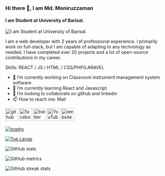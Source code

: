 ### Hi there 👋, I am Md. Moniruzzaman
#### I am Student at University of Barisal.
![I am Student at University of Barisal.](https://user-images.githubusercontent.com/56535991/121919004-354b3400-cd54-11eb-968b-5c5c3af89598.gif)

I am a web developer with 2 years of professional experience. I primarily work on full-stack, but I am capable of adapting to any technology as needed. I have completed over 20 projects and a lot of open-source contributions in my career.

Skills: REACT / JS / HTML / CSS/PHP/LARAVEL

- 🔭 I’m currently working on Classroom instrument management system software. 
- 🌱 I’m currently learning React and Javascript 
- 👯 I’m looking to collaborate on github and linkedin 
- 📫 How to reach me: Mail 


[<img src='https://cdn.jsdelivr.net/npm/simple-icons@3.0.1/icons/github.svg' alt='github' height='40'>](https://github.com/zamanmonirbu)  [<img src='https://cdn.jsdelivr.net/npm/simple-icons@3.0.1/icons/facebook.svg' alt='facebook' height='40'>](https://www.facebook.com/zamanmonirbu)  [<img src='https://cdn.jsdelivr.net/npm/simple-icons@3.0.1/icons/twitter.svg' alt='twitter' height='40'>](https://twitter.com/zamanmonirbu)  [<img src='https://cdn.jsdelivr.net/npm/simple-icons@3.0.1/icons/youtube.svg' alt='YouTube' height='40'>](https://www.youtube.com/channel/@solutionzaman8024)  [<img src='https://cdn.jsdelivr.net/npm/simple-icons@3.0.1/icons/icloud.svg' alt='website' height='40'>](https://zamanmonirbu.github.io/personalPortfolio/)  

[![trophy](https://github-profile-trophy.vercel.app/?username=zamanmonirbu)](https://github.com/ryo-ma/github-profile-trophy)

[![Top Langs](https://github-readme-stats.vercel.app/api/top-langs/?username=zamanmonirbu)](https://github.com/anuraghazra/github-readme-stats)

![GitHub stats](https://github-readme-stats.vercel.app/api?username=zamanmonirbu&show_icons=true&count_private=true)  

![GitHub metrics](https://metrics.lecoq.io/zamanmonirbu)  

![GitHub streak stats](https://streak-stats.demolab.com/?user=zamanmonirbu)  

